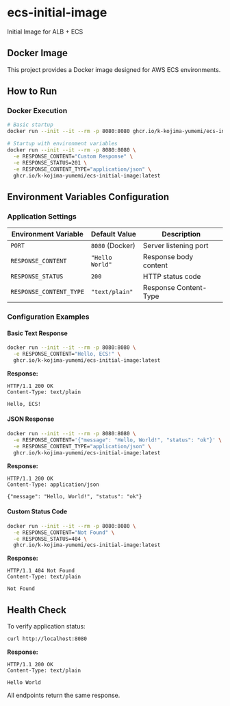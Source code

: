 # ecs-initial-image
Initial Image for ALB + ECS

## Docker Image

This project provides a Docker image designed for AWS ECS environments.

## How to Run

### Docker Execution
```bash
# Basic startup
docker run --init --it --rm -p 8080:8080 ghcr.io/k-kojima-yumemi/ecs-initial-image:latest

# Startup with environment variables
docker run --init --it --rm -p 8080:8080 \
  -e RESPONSE_CONTENT="Custom Response" \
  -e RESPONSE_STATUS=201 \
  -e RESPONSE_CONTENT_TYPE="application/json" \
  ghcr.io/k-kojima-yumemi/ecs-initial-image:latest
```

## Environment Variables Configuration

### Application Settings

| Environment Variable | Default Value | Description |
|---------------------|---------------|-------------|
| `PORT` | `8080` (Docker) | Server listening port |
| `RESPONSE_CONTENT` | `"Hello World"` | Response body content |
| `RESPONSE_STATUS` | `200` | HTTP status code |
| `RESPONSE_CONTENT_TYPE` | `"text/plain"` | Response Content-Type |

### Configuration Examples

#### Basic Text Response
```bash
docker run --init --it --rm -p 8080:8080 \
  -e RESPONSE_CONTENT="Hello, ECS!" \
  ghcr.io/k-kojima-yumemi/ecs-initial-image:latest
```
**Response:**
```
HTTP/1.1 200 OK
Content-Type: text/plain

Hello, ECS!
```

#### JSON Response
```bash
docker run --init --it --rm -p 8080:8080 \
  -e RESPONSE_CONTENT='{"message": "Hello, World!", "status": "ok"}' \
  -e RESPONSE_CONTENT_TYPE="application/json" \
  ghcr.io/k-kojima-yumemi/ecs-initial-image:latest
```
**Response:**
```
HTTP/1.1 200 OK
Content-Type: application/json

{"message": "Hello, World!", "status": "ok"}
```

#### Custom Status Code
```bash
docker run --init --it --rm -p 8080:8080 \
  -e RESPONSE_CONTENT="Not Found" \
  -e RESPONSE_STATUS=404 \
  ghcr.io/k-kojima-yumemi/ecs-initial-image:latest
```
**Response:**
```
HTTP/1.1 404 Not Found
Content-Type: text/plain

Not Found
```

## Health Check

To verify application status:
```bash
curl http://localhost:8080
```
**Response:**
```
HTTP/1.1 200 OK
Content-Type: text/plain

Hello World
```

All endpoints return the same response.

